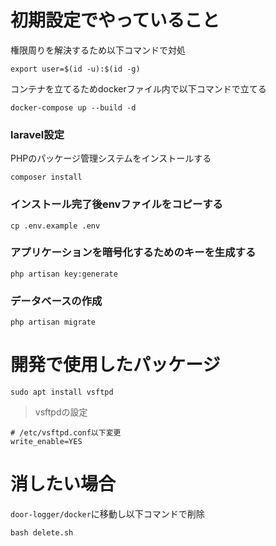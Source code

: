 # 初期設定でやっていること

権限周りを解決するため以下コマンドで対処
```
export user=$(id -u):$(id -g)
```

コンテナを立てるためdockerファイル内で以下コマンドで立てる
```
docker-compose up --build -d
```

### laravel設定

PHPのパッケージ管理システムをインストールする
```
composer install
```

### インストール完了後envファイルをコピーする
```
cp .env.example .env
```

### アプリケーションを暗号化するためのキーを生成する
```
php artisan key:generate
```

### データベースの作成

```
php artisan migrate
```

# 開発で使用したパッケージ

```
sudo apt install vsftpd
```

> vsftpdの設定

```
# /etc/vsftpd.conf以下変更
write_enable=YES
```

# 消したい場合

`door-logger/docker`に移動し以下コマンドで削除

```
bash delete.sh
```
